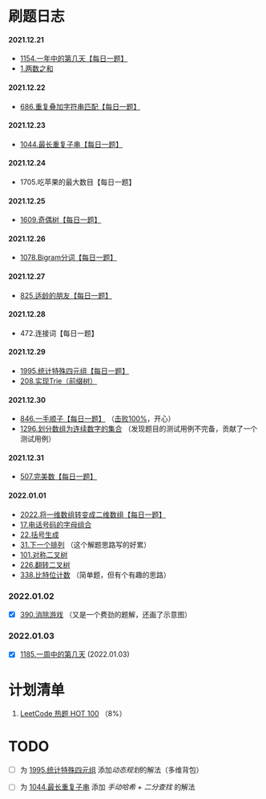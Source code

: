 # 刷题日志
#### **2021.12.21**
- [1154.一年中的第几天【每日一题】](solutions/1154.一年中的第几天.md) 
- [1.两数之和](solutions/1.两数之和.md)

#### **2021.12.22**
- [686.重复叠加字符串匹配【每日一题】](solutions/686.重复叠加字符串匹配.md)

#### **2021.12.23**
- [1044.最长重复子串【每日一题】](solutions/1044.最长重复子串.md)

#### **2021.12.24**
- 1705.吃苹果的最大数目【每日一题】

#### **2021.12.25**
- [1609.奇偶树【每日一题】](solutions/1609.奇偶树.md)

#### **2021.12.26**
- [1078.Bigram分词【每日一题】](solutions/1078.Bigram分词.md)

#### **2021.12.27**
- [825.适龄的朋友【每日一题】](solutions/825.适龄的朋友.md)

#### **2021.12.28**
- 472.连接词【每日一题】

#### **2021.12.29**
- [1995.统计特殊四元组【每日一题】](solutions/1995.统计特殊四元组.md)
- [208.实现Trie（前缀树）](solutions/208.实现Trie（前缀树）.md)

#### **2021.12.30**
- [846.一手顺子【每日一题】](solutions/846.一手顺子.md) （[击败100%](assets/846题击败100%.png)，开心）
- [1296.划分数组为连续数字的集合](solutions/1296.划分数组为连续数字的集合.md) （发现题目的测试用例不完备，贡献了一个测试用例）

#### **2021.12.31**
- [507.完美数【每日一题】](solutions/507.完美数.md)

#### **2022.01.01**
- [2022.将一维数组转变成二维数组【每日一题】](solutions/2022.将一维数组转变成二维数组.md)
- [17.电话号码的字母组合](solutions/17.电话号码的字母组合.md)
- [22.括号生成](solutions/22.括号生成.md)
- [31.下一个排列](solutions/31.下一个排列.md) （这个解题思路写的好累）
- [101.对称二叉树](solutions/101.对称二叉树.md)
- [226.翻转二叉树](solutions/226.翻转二叉树.md)
- [338.比特位计数](solutions/338.比特位计数.md) （简单题，但有个有趣的思路）

### **2022.01.02**
- [x] [390.消除游戏](solutions/390.消除游戏.md) （又是一个费劲的题解，还画了示意图）

### **2022.01.03**
- [x] [1185.一周中的第几天](solutions/1185.一周中的第几天.md) (2022.01.03)


# 计划清单
1. [LeetCode 热题 HOT 100](plan_list/Hot_100.md) （8%）


# TODO
- [ ] 为 [1995.统计特殊四元组](solutions/1995.统计特殊四元组.md) 添加*动态规划*的解法（多维背包）
- [ ] 为 [1044.最长重复子串](solutions/1044.最长重复子串.md) 添加 *手动哈希 + 二分查找* 的解法


